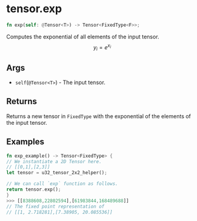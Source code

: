 # tensor.exp

```rust
fn exp(self: @Tensor<T>) -> Tensor<FixedType<F>>;
```

Computes the exponential of all elements of the input tensor.
$$
y_i=e^{x_i}
$$

## Args

* `self`(`@Tensor<T>`) - The input tensor.

## Returns

Returns a new tensor in `FixedType` with the exponential of the elements of the input tensor.

## Examples

```rust
fn exp_example() -> Tensor<FixedType> {
// We instantiate a 2D Tensor here.
// [[0,1],[2,3]]
let tensor = u32_tensor_2x2_helper();

// We can call `exp` function as follows.
return tensor.exp();
}
>>> [[8388608,22802594],[61983844,168489688]]
// The fixed point representation of
// [[1, 2.718281],[7.38905, 20.085536]]
```
